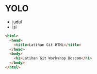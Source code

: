 # YOLO
- judul
- isi
```html
<html>
  <head>
    <title>Latihan Git HTML</title>
  </head>
  <body>
    <h1>Latihan Git Workshop Doscom</h1>
  </body>
</html>
```
